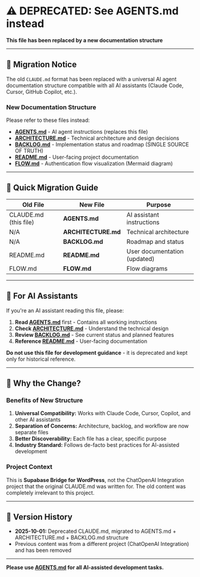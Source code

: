 # ⚠️ DEPRECATED: See AGENTS.md instead

**This file has been replaced by a new documentation structure**

---

## 🔄 Migration Notice

The old `CLAUDE.md` format has been replaced with a universal AI agent documentation structure compatible with all AI assistants (Claude Code, Cursor, GitHub Copilot, etc.).

### New Documentation Structure

Please refer to these files instead:

- **[AGENTS.md](AGENTS.md)** - AI agent instructions (replaces this file)
- **[ARCHITECTURE.md](ARCHITECTURE.md)** - Technical architecture and design decisions
- **[BACKLOG.md](BACKLOG.md)** - Implementation status and roadmap (SINGLE SOURCE OF TRUTH)
- **[README.md](README.md)** - User-facing project documentation
- **[FLOW.md](FLOW.md)** - Authentication flow visualization (Mermaid diagram)

---

## 📌 Quick Migration Guide

| Old File | New File | Purpose |
|----------|----------|---------|
| CLAUDE.md (this file) | **AGENTS.md** | AI assistant instructions |
| N/A | **ARCHITECTURE.md** | Technical architecture |
| N/A | **BACKLOG.md** | Roadmap and status |
| README.md | **README.md** | User documentation (updated) |
| FLOW.md | **FLOW.md** | Flow diagrams |

---

## 🎯 For AI Assistants

If you're an AI assistant reading this file, please:

1. **Read [AGENTS.md](AGENTS.md)** first - Contains all working instructions
2. **Check [ARCHITECTURE.md](ARCHITECTURE.md)** - Understand the technical design
3. **Review [BACKLOG.md](BACKLOG.md)** - See current status and planned features
4. **Reference [README.md](README.md)** - User-facing documentation

**Do not use this file for development guidance** - it is deprecated and kept only for historical reference.

---

## 🚀 Why the Change?

### Benefits of New Structure

1. **Universal Compatibility:** Works with Claude Code, Cursor, Copilot, and other AI assistants
2. **Separation of Concerns:** Architecture, backlog, and workflow are now separate files
3. **Better Discoverability:** Each file has a clear, specific purpose
4. **Industry Standard:** Follows de-facto best practices for AI-assisted development

### Project Context

This is **Supabase Bridge for WordPress**, not the ChatOpenAI Integration project that the original CLAUDE.md was written for. The old content was completely irrelevant to this project.

---

## 📝 Version History

- **2025-10-01:** Deprecated CLAUDE.md, migrated to AGENTS.md + ARCHITECTURE.md + BACKLOG.md structure
- Previous content was from a different project (ChatOpenAI Integration) and has been removed

---

**Please use [AGENTS.md](AGENTS.md) for all AI-assisted development tasks.**
